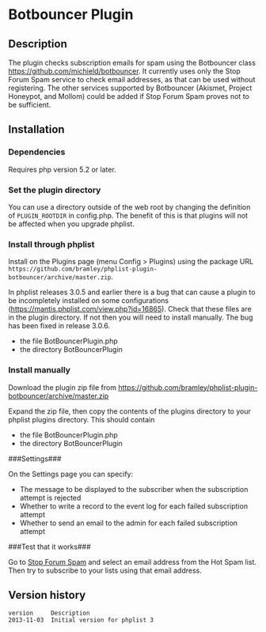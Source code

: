 # Botbouncer Plugin #

## Description ##

The plugin checks subscription emails for spam using the Botbouncer class <https://github.com/michield/botbouncer>.
It currently uses only the Stop Forum Spam service to check email addresses, as that can be used without registering.
The other services supported by Botbouncer (Akismet, Project Honeypot, and Mollom) could be added if Stop Forum Spam 
proves not to be sufficient.


## Installation ##

### Dependencies ###

Requires php version 5.2 or later.

### Set the plugin directory ###
You can use a directory outside of the web root by changing the definition of `PLUGIN_ROOTDIR` in config.php.
The benefit of this is that plugins will not be affected when you upgrade phplist.

### Install through phplist ###
Install on the Plugins page (menu Config > Plugins) using the package URL `https://github.com/bramley/phplist-plugin-botbouncer/archive/master.zip`.

In phplist releases 3.0.5 and earlier there is a bug that can cause a plugin to be incompletely installed on some configurations (<https://mantis.phplist.com/view.php?id=16865>). 
Check that these files are in the plugin directory. If not then you will need to install manually. The bug has been fixed in release 3.0.6.

* the file BotBouncerPlugin.php
* the directory BotBouncerPlugin

### Install manually ###
Download the plugin zip file from <https://github.com/bramley/phplist-plugin-botbouncer/archive/master.zip>

Expand the zip file, then copy the contents of the plugins directory to your phplist plugins directory.
This should contain

* the file BotBouncerPlugin.php
* the directory BotBouncerPlugin

###Settings###

On the Settings page you can specify:

* The message to be displayed to the subscriber when the subscription attempt is rejected
* Whether to write a record to the event log for each failed subscription attempt
* Whether to send an email to the admin for each failed subscription attempt

###Test that it works###

Go to <a href="http://www.stopforumspam.com/" target="_blank">Stop Forum Spam</a> and select an email address from the Hot Spam list.
Then try to subscribe to your lists using that email address. 

## Version history ##

    version     Description
    2013-11-03  Initial version for phplist 3
